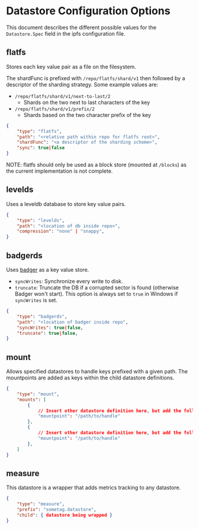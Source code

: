 # Datastore Configuration Options

This document describes the different possible values for the `Datastore.Spec`
field in the ipfs configuration file.

## flatfs
Stores each key value pair as a file on the filesystem.

The shardFunc is prefixed with `/repo/flatfs/shard/v1` then followed by a descriptor of the sharding strategy. Some example values are:
- `/repo/flatfs/shard/v1/next-to-last/2`
  - Shards on the two next to last characters of the key
- `/repo/flatfs/shard/v1/prefix/2`
  - Shards based on the two character prefix of the key

```json
{
	"type": "flatfs",
	"path": "<relative path within repo for flatfs root>",
	"shardFunc": "<a descriptor of the sharding scheme>",
	"sync": true|false
}
```

NOTE: flatfs should only be used as a block store (mounted at `/blocks`) as the
current implementation is not complete.

## levelds
Uses a leveldb database to store key value pairs.

```json
{
	"type": "levelds",
	"path": "<location of db inside repo>",
	"compression": "none" | "snappy",
}
```

## badgerds
Uses [badger](https://github.com/dgraph-io/badger) as a key value store.

* `syncWrites`: Synchronize every write to disk.
* `truncate`: Truncate the DB if a corrupted sector is found (otherwise Badger won't start). This option is always set to `true` in Windows if `syncWrites` is set.

```json
{
	"type": "badgerds",
	"path": "<location of badger inside repo",
	"syncWrites": true|false,
	"truncate": true|false,
}
```

## mount
Allows specified datastores to handle keys prefixed with a given path.
The mountpoints are added as keys within the child datastore definitions.

```json
{
	"type": "mount",
	"mounts": [
		{
			// Insert other datastore definition here, but add the following key:
			"mountpoint": "/path/to/handle"
		},
		{
			// Insert other datastore definition here, but add the following key:
			"mountpoint": "/path/to/handle"
		},
	]
}
```

## measure
This datastore is a wrapper that adds metrics tracking to any datastore.

```json
{
	"type": "measure",
	"prefix": "sometag.datastore",
	"child": { datastore being wrapped }
}
```

